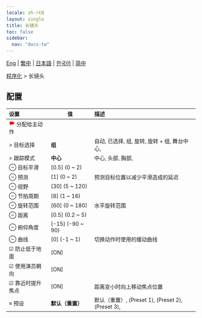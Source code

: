```yaml
---
locale: zh-rCN
layout: single
title: 长镜头
toc: false
sidebar:
  nav: "docs-tw"
---
```

[Eng](/dancexr/menu/2025.5/motion/long_take) | [繁中](/tw/dancexr/menu/2025.5/motion/long_take) | [日本語](/jp/dancexr/menu/2025.5/motion/long_take) | [한국어](/kr/dancexr/menu/2025.5/motion/long_take) | [简中](/zh/dancexr/menu/2025.5/motion/long_take)

[程序化](../menu#程序化) > 长镜头

## 配置

| 设置 | 值 | 描述 |
| :--- | --- | :--- |
| <img src="/images/icon/ic_videocam.png" alt="videocam icon"/> 分配给主动作 || 
| > 目标选择 | **组** | 自动, 已选择, 组, 旋转, 旋转 + 组, 舞台中心,  |
| > 跟踪模式 | **中心** | 中心, 头部, 胸部,  |
| ⊖ 目标平滑 | [0.5] (0 ~ 2) | 
| ⊖ 预测 | [1] (0 ~ 2) | 预测目标位置以减少平滑造成的延迟
| ⊖ 视野 | [30] (5 ~ 120) | 
| ⊖ 节拍周期 | [8] (1 ~ 16) | 
| ⊖ 旋转范围 | [60] (0 ~ 180) | 水平旋转范围
| ⊖ 距离 | [0.5] (0.2 ~ 5) | 
| ⊖ 俯仰角度 | [-15] (-90 ~ 90) | 
| ⊖ 曲线 | [0] (-1 ~ 1) | 切换动作时使用的缓动曲线
| ☑ 防止低于地面 | [ON] | 
| ☑ 使用演员朝向 | [ON] | 
| ☑ 靠近时提升焦点 | [ON] | 距离变小时向上移动焦点位置
| ≡ 预设 | **默认（重置）** | 默认（重置）, (Preset 1), (Preset 2), (Preset 3),  |
